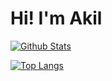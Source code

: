 # Hi! I'm Akil

[![Github Stats](https://github-readme-stats.vercel.app/api?username=akilmarshall&show_icons=true&theme=buefy)](https://github.com/akilmarshall/)

[![Top Langs](https://github-readme-stats.vercel.app/api/top-langs/?username=akilmarshall&show_icons=true&theme=buefy&layout=compact)](https://github.com/akilmarshall/)

